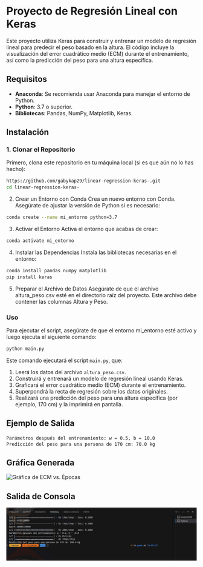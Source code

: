# Proyecto de Regresión Lineal con Keras

Este proyecto utiliza Keras para construir y entrenar un modelo de regresión lineal para predecir el peso basado en la altura. El código incluye la visualización del error cuadrático medio (ECM) durante el entrenamiento, así como la predicción del peso para una altura específica.

## Requisitos

- **Anaconda**: Se recomienda usar Anaconda para manejar el entorno de Python.
- **Python**: 3.7 o superior.
- **Bibliotecas**: Pandas, NumPy, Matplotlib, Keras.

## Instalación

### 1. Clonar el Repositorio

Primero, clona este repositorio en tu máquina local (si es que aún no lo has hecho):

```bash
https://github.com/gabykap29/linear-regression-keras-.git
cd linear-regression-keras-
```

2. Crear un Entorno con Conda
Crea un nuevo entorno con Conda. Asegúrate de ajustar la versión de Python si es necesario:

```bash
conda create --name mi_entorno python=3.7
```
3. Activar el Entorno
Activa el entorno que acabas de crear:
```bash
conda activate mi_entorno
```
4. Instalar las Dependencias
Instala las bibliotecas necesarias en el entorno:

```bash
conda install pandas numpy matplotlib
pip install keras
```
5. Preparar el Archivo de Datos
Asegúrate de que el archivo altura_peso.csv esté en el directorio raíz del proyecto. Este archivo debe contener las columnas Altura y Peso.

### Uso
Para ejecutar el script, asegúrate de que el entorno mi_entorno esté activo y luego ejecuta el siguiente comando:

```bash
python main.py
```

Este comando ejecutará el script `main.py`, que:

1. Leerá los datos del archivo `altura_peso.csv`.
2. Construirá y entrenará un modelo de regresión lineal usando Keras.
3. Graficará el error cuadrático medio (ECM) durante el entrenamiento.
4. Superpondrá la recta de regresión sobre los datos originales.
5. Realizará una predicción del peso para una altura específica (por ejemplo, 170 cm) y la imprimirá en pantalla.

## Ejemplo de Salida

```less
Parámetros después del entrenamiento: w = 0.5, b = 10.0
Predicción del peso para una persona de 170 cm: 70.0 kg
```
## Gráfica Generada

![Gráfica de ECM vs. Épocas](/result/con_la_division.png)

## Salida de Consola

![Resultado de la Consola](/results/prediccion_del_modelo.png)
